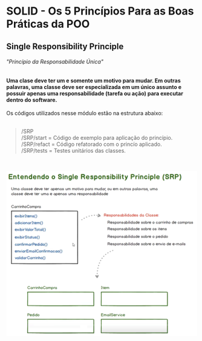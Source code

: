 # SOLID - Os 5 Princípios Para as Boas Práticas da POO


## Single Responsibility Principle
###### "Princípio da Responsabilidade Única"

#### Uma clase deve ter um e somente um motivo para mudar. Em outras palavras, uma classe deve ser especializada em um único assunto e possuir apenas uma responsabilidade (tarefa ou ação) para executar dentro do software.
Os códigos utilizados nesse módulo estão na estrutura abaixo:  
<br>
> /SRP  
> /SRP/start  = Código de exemplo para aplicação do princípio.  
> /SRP/refact = Código refatorado com o princío aplicado.  
> /SRP/tests  = Testes unitários das classes.

<br>

![refact.jpeg](SRP%2Frefact%2Fimg%2Frefact.jpeg)